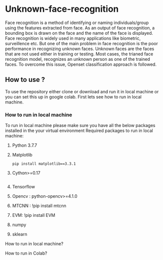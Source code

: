 # Unknown-face-recognition

Face recognition is a method of identifying or naming individuals/group using the features extracted from face. As an output of face recognition, a bounding box is drawn on the face and the name of the face is displayed. Face recognition is widely used in many applications like biometric, surveillence etc. But one of the main problem in face recognition is the poor performance in recognizing unknown faces. Unknown faces are the faces that are not used either in training or testing. Most cases, the trianed face recognition model, recognizes an unknown person as one of the trained faces. To overcome this issue, Openset classification approach is followed.

## How to use ?

To use the repository either clone or download and run it in local machine or you can set this up in google colab. First lets see how to run in local machine.

### How to run in local machine
To run in local machine please make sure you have all the below packages installed in the your virtual environment
Required packages to run in local machine:
 1) Python 3.7.7
 2) Matplotlib 
 
     ```
     pip install matplotlib==3.3.1
     ```
 3) Cython>=0.17
 
    ```pip install Cython== 0.29.21
     ```
 4) Tensorflow
 5) Opencv : python-opencv>=4.1.0
 6) MTCNN : !pip install mtcnn
 7) EVM: !pip install EVM
 8) numpy
 9) sklearn
  
How to run in local machine?



How to run in Colab?


  
  
  
  
  

